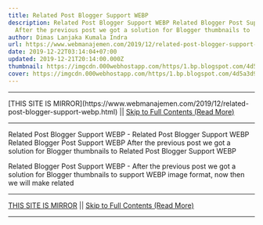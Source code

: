 ```yaml
---
title: Related Post Blogger Support WEBP
description: Related Post Blogger Support WEBP Related Blogger Post Support WEBP
  After the previous post we got a solution for Blogger thumbnails to
author: Dimas Lanjaka Kumala Indra
url: https://www.webmanajemen.com/2019/12/related-post-blogger-support-webp.html
date: 2019-12-22T03:14:04+07:00
updated: 2019-12-21T20:14:00.000Z
thumbnail: https://imgcdn.000webhostapp.com/https/1.bp.blogspot.com/4d5a3d96d1f59cec23878a9b1e7ee970.jpeg
cover: https://imgcdn.000webhostapp.com/https/1.bp.blogspot.com/4d5a3d96d1f59cec23878a9b1e7ee970.jpeg
---
```


<hr/> [THIS SITE IS MIRROR](https://www.webmanajemen.com/2019/12/related-post-blogger-support-webp.html) || <a href="https://www.webmanajemen.com/2019/12/related-post-blogger-support-webp.html" rel="follow" class="button" id="read-more">Skip to Full Contents (Read More)</a> <hr/> Related Post Blogger Support WEBP - Related Post Blogger Support WEBP Related Blogger Post Support WEBP After the previous post we got a solution for Blogger thumbnails to Related Post Blogger Support WEBP



  Related Blogger Post Support WEBP - After the previous post we got a solution for Blogger thumbnails to support WEBP image format, now then we will make related  <hr/> [THIS SITE IS MIRROR](https://www.webmanajemen.com/2019/12/related-post-blogger-support-webp.html) || <a href="https://www.webmanajemen.com/2019/12/related-post-blogger-support-webp.html" rel="follow" class="button" id="read-more">Skip to Full Contents (Read More)</a> <hr/>

<script>
    if (location.host.includes('dimaslanjaka12')) {
      location.replace('https://www.webmanajemen.com/2019/12/related-post-blogger-support-webp.html');
    }
  </script>